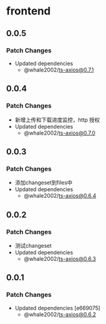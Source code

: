 # frontend

## 0.0.5

### Patch Changes

- Updated dependencies
  - @whale2002/ts-axios@0.7.1

## 0.0.4

### Patch Changes

- 新增上传和下载进度监控，http 授权
- Updated dependencies
  - @whale2002/ts-axios@0.7.0

## 0.0.3

### Patch Changes

- 添加changeset到files中
- Updated dependencies
  - @whale2002/ts-axios@0.6.4

## 0.0.2

### Patch Changes

- 测试changeset
- Updated dependencies
  - @whale2002/ts-axios@0.6.3

## 0.0.1

### Patch Changes

- Updated dependencies [e669075]
  - @whale2002/ts-axios@0.6.2
